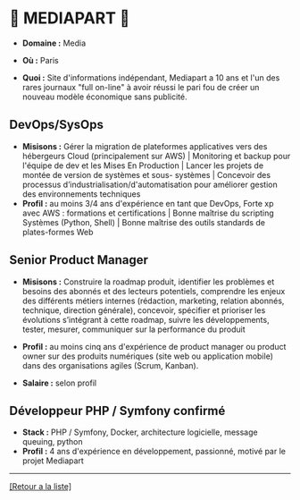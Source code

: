 # 📰 MEDIAPART 📰 

- **Domaine :** Media

- **Où :** Paris
- **Quoi :** Site d'informations indépendant,
Mediapart a 10 ans et l'un des rares journaux "full on-line" à avoir réussi le pari fou de créer un
nouveau modèle économique sans publicité.

## DevOps/SysOps

- **Misisons :** Gérer la migration de plateformes applicatives vers des hébergeurs Cloud (principalement sur AWS) | Monitoring et backup pour l'équipe de dev et les Mises En Production | Lancer les projets de montée de version de systèmes et sous- systèmes | Concevoir des processus d’industrialisation/d'automatisation pour améliorer gestion des environnements techniques
- **Profil :** au moins 3/4 ans d'expérience en tant que DevOps, Forte xp avec AWS : formations et certifications | Bonne maîtrise du scripting Systèmes (Python, Shell) | Bonne maîtrise des outils standards de plates-formes Web 


## Senior Product Manager

- **Misisons :** Construire la roadmap produit, identifier les problèmes et besoins des abonnés et des lecteurs potentiels, comprendre les enjeux des différents métiers internes (rédaction, marketing, relation abonnés, technique, direction générale), concevoir, spécifier et prioriser les évolutions s’intégrant à cette roadmap, suivre les développements, tester, mesurer, communiquer sur la performance du produit
- **Profil :** au moins cinq ans d'expérience de product manager ou product owner sur des produits numériques (site web ou application mobile) dans des organisations agiles (Scrum, Kanban).

- **Salaire :** selon profil

## Développeur PHP / Symfony confirmé
- **Stack :** PHP / Symfony, Docker, architecture logicielle, message queuing, python
- **Profil :** 4 ans d'expérience en développement, passionné, motivé par le projet Mediapart

----
<a href="https://github.com/jlondiche/job-board-php/blob/master/00README.md">[Retour a la liste]</a>